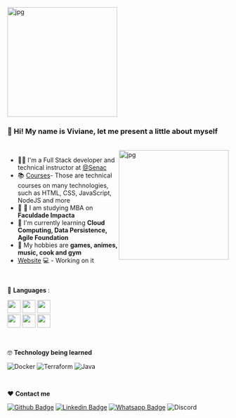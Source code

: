 
  <img align="center" alt="jpg" width="250px" src="https://raw.githubusercontent.com/coderjojo/coderjojo/master/img/github.gif" />
  
  ###  👋 Hi! My name is Viviane, let me present a little about myself

<br />

<img align="right" alt="jpg" width="250px" src="https://64.media.tumblr.com/84c58506d00547066e7b56612a52fec6/4623aa5cfc785e4e-12/s540x810/1f68e9e01a1c414e8a0307e202b927ed94a0f7bf.gifv" />

- :woman_teacher: I'm a Full Stack developer and technical instructor at [@Senac](https://www.sp.senac.br/senac-largo-treze)
- :books: [Courses](https://www.sp.senac.br/senac-largo-treze/cursos-tecnicos/curso-tecnico-em-informatica)- Those are technical courses on many technologies, such as HTML, CSS, JavaScript, NodeJS and more
- :woman: :school: I am studying MBA on **Faculdade Impacta**
- 🌱 I'm currently learning **Cloud Computing, Data Persistence, Agile Foundation**  
- 🤔 My hobbies are **games, animes, music, cook and gym**
-  [Website](-) 💻 - Working on it

<br />

  :wrench: **Languages** :

<img height="30" src="https://img.shields.io/badge/HTML5-E34F26?style=for-the-badge&logo=html5&logoColor=white"> <img height="30" src="https://img.shields.io/badge/CSS3-1572B6?style=for-the-badge&logo=css3&logoColor=white"> <img height="30" src="https://img.shields.io/badge/Bootstrap-563D7C?style=for-the-badge&logo=bootstrap&logoColor=white">
<br/>
<img height="30" src="https://img.shields.io/badge/JavaScript-323330?style=for-the-badge&logo=javascript&logoColor=F7DF1E"> <img height="30" src="https://img.shields.io/badge/Node.js-339933?style=for-the-badge&logo=nodedotjs&logoColor=white"> <img height="30" src="https://img.shields.io/badge/PHP-777BB4?style=for-the-badge&logo=php&logoColor=white">


<br />

:nerd_face: **Technology being learned**

![Docker](https://img.shields.io/badge/docker-%230db7ed.svg?style=for-the-badge&logo=docker&logoColor=white)
![Terraform](https://img.shields.io/badge/terraform-%235835CC.svg?style=for-the-badge&logo=terraform&logoColor=white)
![Java](https://img.shields.io/badge/java-%23ED8B00.svg?style=for-the-badge&logo=java&logoColor=white)

<br />

❤️ **Contact me** 

[![Github Badge](https://img.shields.io/badge/GitHub-100000?style=for-the-badge&logo=github&logoColor=white&link=https://github.com/zennom)](https://github.com/zennom)
[![Linkedin Badge](https://img.shields.io/badge/LinkedIn-0077B5?style=for-the-badge&logo=linkedin&logoColor=white&link=https://www.linkedin.com/in/vivianelf/)](https://www.linkedin.com/in/vivianelf/)
[![Whatsapp Badge](	https://img.shields.io/badge/WhatsApp-25D366?style=for-the-badge&logo=whatsapp&logoColor=white&link=https://wa.me/5511992583178)](https://wa.me/5511992583178)
![Discord](https://img.shields.io/badge/zennom8363-%237289DA.svg?style=for-the-badge&logo=discord&logoColor=white)
